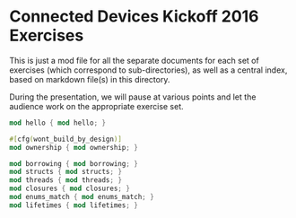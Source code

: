 # Connected Devices Kickoff 2016 Exercises

This is just a mod file for all the separate documents for each set of
exercises (which correspond to sub-directories), as well as a central
index, based on markdown file(s) in this directory.

During the presentation, we will pause at various points and let the
audience work on the appropriate exercise set.

```rust
mod hello { mod hello; }

#[cfg(wont_build_by_design)]
mod ownership { mod ownership; }

mod borrowing { mod borrowing; }
mod structs { mod structs; }
mod threads { mod threads; }
mod closures { mod closures; }
mod enums_match { mod enums_match; }
mod lifetimes { mod lifetimes; }
```
